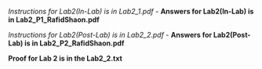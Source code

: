 *Instructions for Lab2(In-Lab) is in Lab2_1.pdf* - __Answers for Lab2(In-Lab) is in Lab2_P1_RafidShaon.pdf__

*Instructions for Lab2(Post-Lab) is in Lab2_2.pdf* - __Answers for Lab2(Post-Lab) is in Lab2_P2_RafidShaon.pdf__ 

**Proof for Lab 2 is in the Lab2_2.txt**
